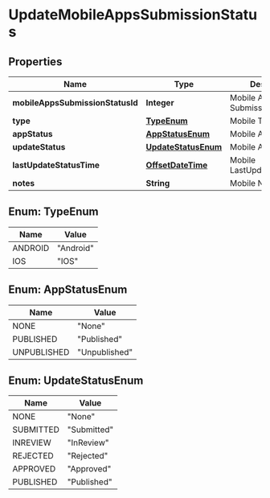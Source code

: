 
# UpdateMobileAppsSubmissionStatus

## Properties
Name | Type | Description | Notes
------------ | ------------- | ------------- | -------------
**mobileAppsSubmissionStatusId** | **Integer** | Mobile Apps Submission Status Id |  [optional]
**type** | [**TypeEnum**](#TypeEnum) | Mobile Type |  [optional]
**appStatus** | [**AppStatusEnum**](#AppStatusEnum) | Mobile App Status |  [optional]
**updateStatus** | [**UpdateStatusEnum**](#UpdateStatusEnum) | Mobile App Status |  [optional]
**lastUpdateStatusTime** | [**OffsetDateTime**](OffsetDateTime.md) | Mobile LastUpdateStatusTime |  [optional]
**notes** | **String** | Mobile Notes |  [optional]


<a name="TypeEnum"></a>
## Enum: TypeEnum
Name | Value
---- | -----
ANDROID | &quot;Android&quot;
IOS | &quot;IOS&quot;


<a name="AppStatusEnum"></a>
## Enum: AppStatusEnum
Name | Value
---- | -----
NONE | &quot;None&quot;
PUBLISHED | &quot;Published&quot;
UNPUBLISHED | &quot;Unpublished&quot;


<a name="UpdateStatusEnum"></a>
## Enum: UpdateStatusEnum
Name | Value
---- | -----
NONE | &quot;None&quot;
SUBMITTED | &quot;Submitted&quot;
INREVIEW | &quot;InReview&quot;
REJECTED | &quot;Rejected&quot;
APPROVED | &quot;Approved&quot;
PUBLISHED | &quot;Published&quot;



